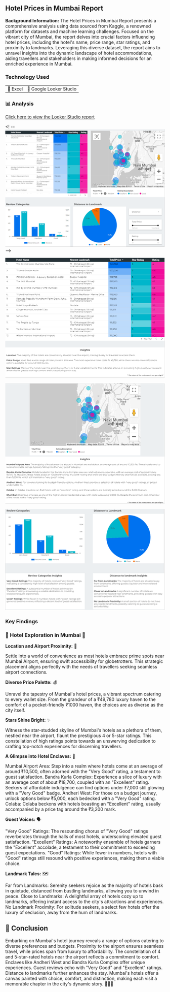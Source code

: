 ## Hotel Prices in Mumbai Report

**Background Information:** The Hotel Prices in Mumbai Report presents a comprehensive analysis using data sourced from Kaggle, a renowned platform for datasets and machine learning challenges. Focused on the vibrant city of Mumbai, the report delves into crucial factors influencing hotel prices, including the hotel's name, price range, star ratings, and proximity to landmarks. Leveraging this diverse dataset, the report aims to unravel insights into the dynamic landscape of hotel accommodations, aiding travellers and stakeholders in making informed decisions for an enriched experience in Mumbai.

### Technology Used

<table>
  <tr>
    <td>🔹 Excel</td>
    <td>🔹 Google Looker Studio</td>
  </tr>
</table>

### 📊 Analysis

[Click here to view the Looker Studio report](https://lookerstudio.google.com/embed/reporting/0749cfa0-6a18-405d-ae91-4c3d01612c1d/page/IcWaD)

<! --[![Hotel Prices in Mumbai](/images/HotelPrices/Google%20looker%20Cover.png?raw=true)](/images/HotelPrices/Google%20looker%20Cover.png?raw=true)-->

[![Hotel Prices in Mumbai](/images/HotelPrices/HP01.png?raw=true)](/images/HotelPrices/HP01.png?raw=true)

[![Hotel Prices in Mumbai](/images/HotelPrices/HP02.png?raw=true)](/images/HotelPrices/HP02.png?raw=true)

[![Hotel Prices in Mumbai](/images/HotelPrices/HP03.png?raw=true)](/images/HotelPrices/HP03.png?raw=true)



### Key Findings

### 🏨 Hotel Exploration in Mumbai 🏨

**Location and Airport Proximity:** 🌆

Settle into a world of convenience as most hotels embrace prime spots near Mumbai Airport, ensuring swift accessibility for globetrotters.
This strategic placement aligns perfectly with the needs of travellers seeking seamless airport connections.

**Diverse Price Palette:** 💰

Unravel the tapestry of Mumbai's hotel prices, a vibrant spectrum catering to every wallet size.
From the grandeur of a ₹49,780 luxury haven to the comfort of a pocket-friendly ₹1000 haven, the choices are as diverse as the city itself.

**Stars Shine Bright:** ✨

Witness the star-studded skyline of Mumbai's hotels as a plethora of them, nestled near the airport, flaunt the prestigious 4 or 5-star ratings.
This constellation of high ratings points towards an unswerving dedication to crafting top-notch experiences for discerning travellers.

**A Glimpse into Hotel Enclaves:** 👀

Mumbai Airport Area: Step into a realm where hotels come at an average of around ₹10,500, often adorned with the "Very Good" rating, a testament to guest satisfaction.
Bandra Kurla Complex: Experience a slice of luxury with an average cost of about ₹18,700, coupled with an "Excellent" rating. Seekers of affordable indulgence can find options under ₹7,000 still glowing with a "Very Good" badge.
Andheri West: For those on a budget journey, unlock options below ₹5,000, each bedecked with a "Very Good" rating.
Colaba: Colaba beckons with hotels boasting an "Excellent" rating, usually accompanied by a price tag around the ₹3,200 mark.

**Guest Voices:** 🗣️

"Very Good" Ratings: The resounding chorus of "Very Good" ratings reverberates through the halls of most hotels, underscoring elevated guest satisfaction.
"Excellent" Ratings: A noteworthy ensemble of hotels garners the "Excellent" accolade, a testament to their commitment to exceeding guest expectations.
"Good" Ratings: While fewer in numbers, hotels with "Good" ratings still resound with positive experiences, making them a viable choice.

**Landmark Tales:** 🗺️

Far from Landmarks: Serenity seekers rejoice as the majority of hotels bask in quietude, distanced from bustling landmarks, allowing you to unwind in peace.
Close to Landmarks: A delightful array of hotels cozy up to landmarks, offering instant access to the city's attractions and experiences.
No Landmark Proximity: For solitude seekers, a select few hotels offer the luxury of seclusion, away from the hum of landmarks.

## 📝 Conclusion

Embarking on Mumbai's hotel journey reveals a range of options catering to diverse preferences and budgets. Proximity to the airport ensures seamless travel, while prices span from luxury to affordability. The constellation of 4 and 5-star-rated hotels near the airport reflects a commitment to comfort. Enclaves like Andheri West and Bandra Kurla Complex offer unique experiences. Guest reviews echo with "Very Good" and "Excellent" ratings. Distance to landmarks further enhances the stay. Mumbai's hotels offer a canvas painted with choice, comfort, and distinction, making each visit a memorable chapter in the city's dynamic story. 🏨🌆🌟
